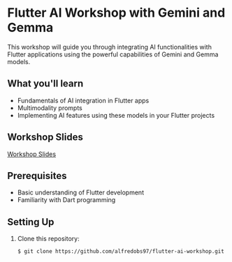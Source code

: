 # Flutter AI Workshop with Gemini and Gemma  

This workshop will guide you through integrating AI functionalities with Flutter applications using the powerful capabilities of Gemini and Gemma models. 

## What you'll learn

* Fundamentals of AI integration in Flutter apps
* Multimodality prompts 
* Implementing AI features using these models in your Flutter projects

## Workshop Slides

[Workshop Slides](https://docs.google.com/presentation/d/e/2PACX-1vQ5LGJaEjVhAaGNw1xX6WX9IZSvXiq8qrwC9-Fb9ok3Lyu-12NaBWLt_C2z6hZkpANJ3_vhWia0zB-1/pub?start=false&loop=false&delayms=3000)

## Prerequisites

* Basic understanding of Flutter development
* Familiarity with Dart programming

## Setting Up

1. Clone this repository:

   ```bash
   $ git clone https://github.com/alfredobs97/flutter-ai-workshop.git
   ```

